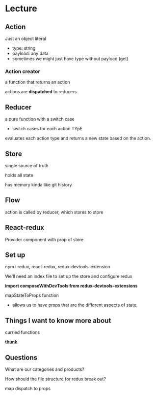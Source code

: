# Lecture

## Action

Just an object literal

- type: string
- payload: any data
- sometimes we might just have type without payload (get)

### Action creator

a function that returns an action

actions are **dispatched** to reducers

## Reducer

a pure function with a switch case

- switch cases for each action TYpE

evaluates each action type and returns a new state based on the action.

## Store

single source of truth

holds all state

has memory kinda like git history

## Flow

action is called by reducer, which stores to store

## React-redux

Provider component with prop of store

## Set up

npm i redux, react-redux, redux-devtools-extension

We'll need an index file to set up the store and configure redux

**import composeWithDevTools from redux-devtools-extensions**

mapStateToProps function

- allows us to have props that are the different aspects of state.

## Things I want to know more about

curried functions

**thunk**

## Questions

What are our categories and products?

How should the file structure for redux break out?

map dispatch to props
